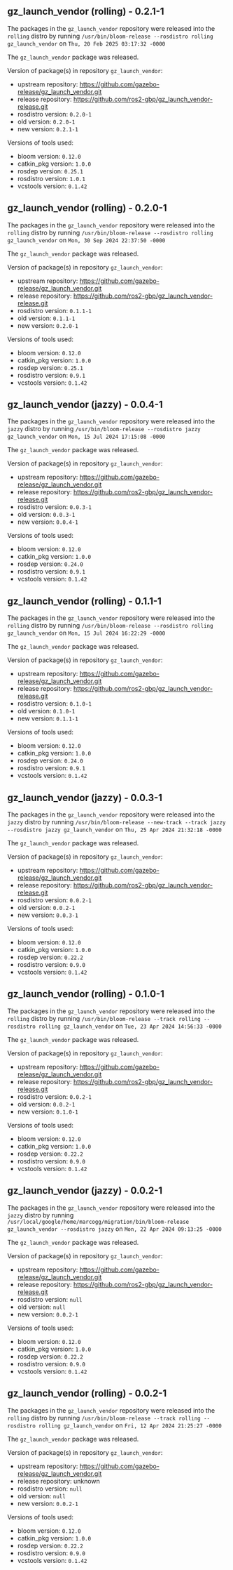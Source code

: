 ## gz_launch_vendor (rolling) - 0.2.1-1

The packages in the `gz_launch_vendor` repository were released into the `rolling` distro by running `/usr/bin/bloom-release --rosdistro rolling gz_launch_vendor` on `Thu, 20 Feb 2025 03:17:32 -0000`

The `gz_launch_vendor` package was released.

Version of package(s) in repository `gz_launch_vendor`:

- upstream repository: https://github.com/gazebo-release/gz_launch_vendor.git
- release repository: https://github.com/ros2-gbp/gz_launch_vendor-release.git
- rosdistro version: `0.2.0-1`
- old version: `0.2.0-1`
- new version: `0.2.1-1`

Versions of tools used:

- bloom version: `0.12.0`
- catkin_pkg version: `1.0.0`
- rosdep version: `0.25.1`
- rosdistro version: `1.0.1`
- vcstools version: `0.1.42`


## gz_launch_vendor (rolling) - 0.2.0-1

The packages in the `gz_launch_vendor` repository were released into the `rolling` distro by running `/usr/bin/bloom-release --rosdistro rolling gz_launch_vendor` on `Mon, 30 Sep 2024 22:37:50 -0000`

The `gz_launch_vendor` package was released.

Version of package(s) in repository `gz_launch_vendor`:

- upstream repository: https://github.com/gazebo-release/gz_launch_vendor.git
- release repository: https://github.com/ros2-gbp/gz_launch_vendor-release.git
- rosdistro version: `0.1.1-1`
- old version: `0.1.1-1`
- new version: `0.2.0-1`

Versions of tools used:

- bloom version: `0.12.0`
- catkin_pkg version: `1.0.0`
- rosdep version: `0.25.1`
- rosdistro version: `0.9.1`
- vcstools version: `0.1.42`


## gz_launch_vendor (jazzy) - 0.0.4-1

The packages in the `gz_launch_vendor` repository were released into the `jazzy` distro by running `/usr/bin/bloom-release --rosdistro jazzy gz_launch_vendor` on `Mon, 15 Jul 2024 17:15:08 -0000`

The `gz_launch_vendor` package was released.

Version of package(s) in repository `gz_launch_vendor`:

- upstream repository: https://github.com/gazebo-release/gz_launch_vendor.git
- release repository: https://github.com/ros2-gbp/gz_launch_vendor-release.git
- rosdistro version: `0.0.3-1`
- old version: `0.0.3-1`
- new version: `0.0.4-1`

Versions of tools used:

- bloom version: `0.12.0`
- catkin_pkg version: `1.0.0`
- rosdep version: `0.24.0`
- rosdistro version: `0.9.1`
- vcstools version: `0.1.42`


## gz_launch_vendor (rolling) - 0.1.1-1

The packages in the `gz_launch_vendor` repository were released into the `rolling` distro by running `/usr/bin/bloom-release --rosdistro rolling gz_launch_vendor` on `Mon, 15 Jul 2024 16:22:29 -0000`

The `gz_launch_vendor` package was released.

Version of package(s) in repository `gz_launch_vendor`:

- upstream repository: https://github.com/gazebo-release/gz_launch_vendor.git
- release repository: https://github.com/ros2-gbp/gz_launch_vendor-release.git
- rosdistro version: `0.1.0-1`
- old version: `0.1.0-1`
- new version: `0.1.1-1`

Versions of tools used:

- bloom version: `0.12.0`
- catkin_pkg version: `1.0.0`
- rosdep version: `0.24.0`
- rosdistro version: `0.9.1`
- vcstools version: `0.1.42`


## gz_launch_vendor (jazzy) - 0.0.3-1

The packages in the `gz_launch_vendor` repository were released into the `jazzy` distro by running `/usr/bin/bloom-release --new-track --track jazzy --rosdistro jazzy gz_launch_vendor` on `Thu, 25 Apr 2024 21:32:18 -0000`

The `gz_launch_vendor` package was released.

Version of package(s) in repository `gz_launch_vendor`:

- upstream repository: https://github.com/gazebo-release/gz_launch_vendor.git
- release repository: https://github.com/ros2-gbp/gz_launch_vendor-release.git
- rosdistro version: `0.0.2-1`
- old version: `0.0.2-1`
- new version: `0.0.3-1`

Versions of tools used:

- bloom version: `0.12.0`
- catkin_pkg version: `1.0.0`
- rosdep version: `0.22.2`
- rosdistro version: `0.9.0`
- vcstools version: `0.1.42`


## gz_launch_vendor (rolling) - 0.1.0-1

The packages in the `gz_launch_vendor` repository were released into the `rolling` distro by running `/usr/bin/bloom-release --track rolling --rosdistro rolling gz_launch_vendor` on `Tue, 23 Apr 2024 14:56:33 -0000`

The `gz_launch_vendor` package was released.

Version of package(s) in repository `gz_launch_vendor`:

- upstream repository: https://github.com/gazebo-release/gz_launch_vendor.git
- release repository: https://github.com/ros2-gbp/gz_launch_vendor-release.git
- rosdistro version: `0.0.2-1`
- old version: `0.0.2-1`
- new version: `0.1.0-1`

Versions of tools used:

- bloom version: `0.12.0`
- catkin_pkg version: `1.0.0`
- rosdep version: `0.22.2`
- rosdistro version: `0.9.0`
- vcstools version: `0.1.42`


## gz_launch_vendor (jazzy) - 0.0.2-1

The packages in the `gz_launch_vendor` repository were released into the `jazzy` distro by running `/usr/local/google/home/marcogg/migration/bin/bloom-release gz_launch_vendor --rosdistro jazzy` on `Mon, 22 Apr 2024 09:13:25 -0000`

The `gz_launch_vendor` package was released.

Version of package(s) in repository `gz_launch_vendor`:

- upstream repository: https://github.com/gazebo-release/gz_launch_vendor.git
- release repository: https://github.com/ros2-gbp/gz_launch_vendor-release.git
- rosdistro version: `null`
- old version: `null`
- new version: `0.0.2-1`

Versions of tools used:

- bloom version: `0.12.0`
- catkin_pkg version: `1.0.0`
- rosdep version: `0.22.2`
- rosdistro version: `0.9.0`
- vcstools version: `0.1.42`


## gz_launch_vendor (rolling) - 0.0.2-1

The packages in the `gz_launch_vendor` repository were released into the `rolling` distro by running `/usr/bin/bloom-release --track rolling --rosdistro rolling gz_launch_vendor` on `Fri, 12 Apr 2024 21:25:27 -0000`

The `gz_launch_vendor` package was released.

Version of package(s) in repository `gz_launch_vendor`:

- upstream repository: https://github.com/gazebo-release/gz_launch_vendor.git
- release repository: unknown
- rosdistro version: `null`
- old version: `null`
- new version: `0.0.2-1`

Versions of tools used:

- bloom version: `0.12.0`
- catkin_pkg version: `1.0.0`
- rosdep version: `0.22.2`
- rosdistro version: `0.9.0`
- vcstools version: `0.1.42`


